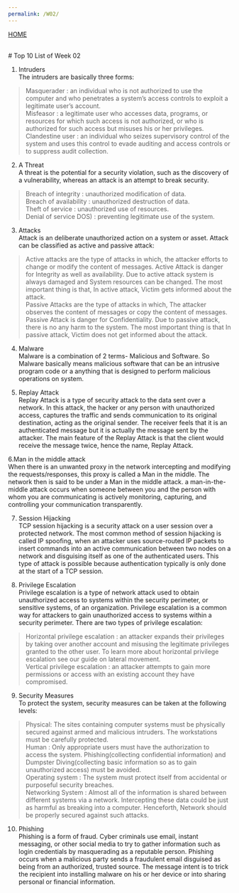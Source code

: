 ```yaml
---
permalink: /W02/
---
```

[HOME](../)

<br>
# Top 10 List of Week 02

1. Intruders<br>
The  intruders  are  basically  three  forms: <br>
> Masquerader : an individual who is not authorized to use the computer and who penetrates a system’s access controls to exploit a legitimate user’s account.<br>
> Misfeasor : a legitimate user who accesses data, programs, or resources for which such access is not authorized, or who is authorized for such access but misuses his or her privileges.<br>
> Clandestine user : an individual who seizes supervisory control of  the system and uses this control to evade auditing and access controls or to suppress audit collection.<br>

2. A Threat <br>
A threat is the potential for a security violation, such as the discovery of a vulnerability, whereas an attack is an attempt to break security.<br>
> Breach of integrity : unauthorized modification of data.<br>
> Breach of availability : unauthorized destruction of data. <br>
> Theft of service : unauthorized use of resources. <br>
> Denial of service DOS) : preventing legitimate use of the system. <br>

3. Attacks <br>
Attack is an deliberate unauthorized action on a system or asset. Attack can be classified as active and passive attack: <br>
> Active attacks are the type of attacks in which, the attacker efforts to change or modify the content of messages. Active Attack is danger for Integrity as well as availability. Due to active attack system is always damaged and System resources can be changed. The most important thing is that, In active attack, Victim gets informed about the attack.<br>
> Passive Attacks are the type of attacks in which, The attacker observes the content of messages or copy the content of messages. Passive Attack is danger for Confidentiality. Due to passive attack, there is no any harm to the system. The most important thing is that In passive attack, Victim does not get informed about the attack.<br>

4. Malware<br>
Malware is a combination of 2 terms- Malicious and Software. So Malware basically means malicious software that can be an intrusive program code or a anything that is designed to perform malicious operations on system.<br>

5. Replay Attack<br>
Replay Attack is a type of security attack to the data sent over a network. In this attack, the hacker or any person with unauthorized access, captures the traffic and sends communication to its original destination, acting as the original sender. The receiver feels that it is an authenticated message but it is actually the message sent by the attacker. The main feature of the Replay Attack is that the client would receive the message twice, hence the name, Replay Attack.<br>

6.Man in the middle attack<br>
When there is an unwanted proxy in the network intercepting and modifying the requests/responses, this proxy is called a Man in the middle. The network then is said to be under a Man in the middle attack. a man-in-the-middle attack occurs when someone between you and the person with whom you are communicating is actively monitoring, capturing, and controlling your communication transparently.<br>

7. Session Hijacking<br>
TCP session hijacking is a security attack on a user session over a protected network. The most common method of session hijacking is called IP spoofing, when an attacker uses source-routed IP packets to insert commands into an active communication between two nodes on a network and disguising itself as one of the authenticated users. This type of attack is possible because authentication typically is only done at the start of a TCP session.<br>

8. Privilege Escalation<br>
Privilege escalation is a type of network attack used to obtain unauthorized access to systems within the security perimeter, or sensitive systems, of an organization. Privilege escalation is a common way for attackers to gain unauthorized access to systems within a security perimeter. There are two types of privilege escalation:<br>
> Horizontal privilege escalation : an attacker expands their privileges by taking over another account and misusing the legitimate privileges granted to the other user. To learn more about horizontal privilege escalation see our guide on lateral movement.<br>
> Vertical privilege escalation : an attacker attempts to gain more permissions or access with an existing account they have compromised.<br>

9. Security Measures<br>
To protect the system, security measures can be taken at the following levels:<br>
> Physical: The sites containing computer systems must be physically secured against armed and malicious intruders. The workstations must be carefully protected.<br>
> Human : Only appropriate users must have the authorization to access the system. Phishing(collecting confidential information) and Dumpster Diving(collecting basic information so as to gain unauthorized access) must be avoided.<br>
> Operating system : The system must protect itself from accidental or purposeful security breaches.<br>
> Networking System : Almost all of the information is shared between different systems via a network. Intercepting these data could be just as harmful as breaking into a computer. Henceforth, Network should be properly secured against such attacks.<br>

10. Phishing<br>
Phishing is a form of fraud. Cyber criminals use email, instant messaging, or other social media to try to gather information such as login credentials by masquerading as a reputable person. Phishing occurs when a malicious party sends a fraudulent email disguised as being from an authorized, trusted source. The message intent is to trick the recipient into installing malware on his or her device or into sharing personal or financial information. 
